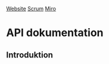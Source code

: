 [Website](https://halfdan.pythonanywhere.com)
[Scrum](https://trello.com/invite/b/68a6fc9760098e3a707cd846/ATTI054e69901bb32a28f689f419624f4b910F01337E/data-api-projekt-informatik)
[Miro](https://miro.com/welcomeonboard/YTFRQWRVQ2RIUXRBcjJjOHU0d0hzMG1MS05sZnpGbktObUtGdCtiU3N4bEIvU1U1RHBpNnVaN3Z1bmFoemVkcmRHUlhkVHJBeVMwdmI0d3J6UEc5UkFadHZFd3hkMGtMVWJ4UkVIUHc5UUtiRlppZnJ5VzhpbnUxaU5zUmhVSm50R2lncW1vRmFBVnlLcVJzTmdFdlNRPT0hdjE=?share_link_id=61651892645)
# API dokumentation
## Introduktion
